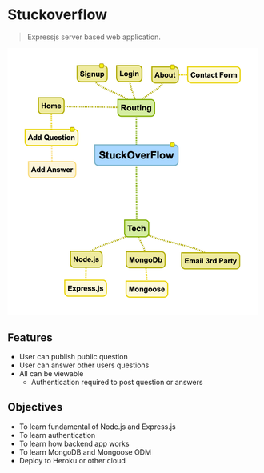 # Stuckoverflow

> Expressjs server based web application.

<img src="resource/mindmap.png" width="500" alt="Mind map">

## Features

- User can publish public question
- User can answer other users questions
- All can be viewable 
  - Authentication required to post question or answers

## Objectives

- To learn fundamental of Node.js and Express.js
- To learn authentication
- To learn how backend app works
- To learn MongoDB and Mongoose ODM
- Deploy to Heroku or other cloud